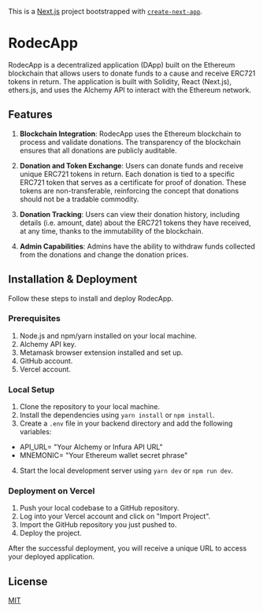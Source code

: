 This is a [Next.js](https://nextjs.org/) project bootstrapped with [`create-next-app`](https://github.com/vercel/next.js/tree/canary/packages/create-next-app).

# RodecApp

RodecApp is a decentralized application (DApp) built on the Ethereum blockchain that allows users to donate funds to a cause and receive ERC721 tokens in return. The application is built with Solidity, React (Next.js), ethers.js, and uses the Alchemy API to interact with the Ethereum network.

## Features

1. **Blockchain Integration**: RodecApp uses the Ethereum blockchain to process and validate donations. The transparency of the blockchain ensures that all donations are publicly auditable.

2. **Donation and Token Exchange**: Users can donate funds and receive unique ERC721 tokens in return. Each donation is tied to a specific ERC721 token that serves as a certificate for proof of donation. These tokens are non-transferable, reinforcing the concept that donations should not be a tradable commodity.

3. **Donation Tracking**: Users can view their donation history, including details (i.e. amount, date) about the ERC721 tokens they have received, at any time, thanks to the immutability of the blockchain.

4. **Admin Capabilities**: Admins have the ability to withdraw funds collected from the donations and change the donation prices.

## Installation & Deployment

Follow these steps to install and deploy RodecApp.

### Prerequisites

1. Node.js and npm/yarn installed on your local machine.
2. Alchemy API key.
3. Metamask browser extension installed and set up.
4. GitHub account.
5. Vercel account.

### Local Setup

1. Clone the repository to your local machine.
2. Install the dependencies using `yarn install` or `npm install`.
3. Create a `.env` file in your backend directory and add the following variables:
- API_URL= "Your Alchemy or Infura API URL"
- MNEMONIC= "Your Ethereum wallet secret phrase"
4. Start the local development server using `yarn dev` or `npm run dev`.

### Deployment on Vercel

1. Push your local codebase to a GitHub repository.
2. Log into your Vercel account and click on "Import Project".
3. Import the GitHub repository you just pushed to.
4. Deploy the project.

After the successful deployment, you will receive a unique URL to access your deployed application.

## License

[MIT](https://choosealicense.com/licenses/mit/)
